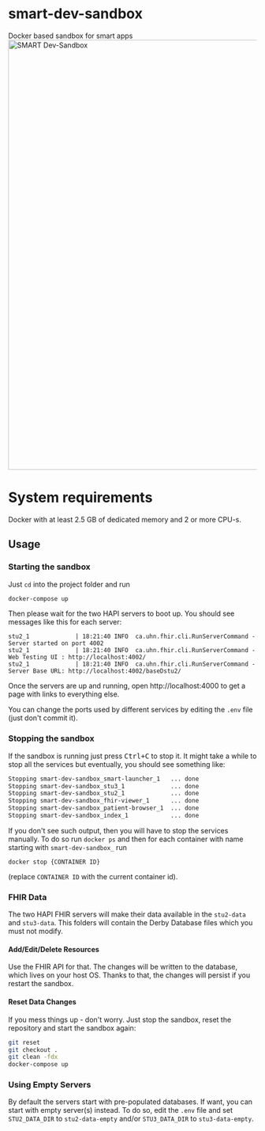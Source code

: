 # smart-dev-sandbox
Docker based sandbox for smart apps
<img width="869" alt="SMART Dev-Sandbox" src="https://user-images.githubusercontent.com/1119082/40930994-573a3054-67f7-11e8-9f75-b6190164d991.png">

# System requirements
Docker with at least 2.5 GB of dedicated memory and 2 or more CPU-s.

## Usage ##

### Starting the sandbox ###
Just `cd` into the project folder and run
```sh
docker-compose up
```
Then please wait for the two HAPI servers to boot up. You should see messages like this for each server:
```
stu2_1             | 18:21:40 INFO  ca.uhn.fhir.cli.RunServerCommand - Server started on port 4002
stu2_1             | 18:21:40 INFO  ca.uhn.fhir.cli.RunServerCommand - Web Testing UI : http://localhost:4002/
stu2_1             | 18:21:40 INFO  ca.uhn.fhir.cli.RunServerCommand - Server Base URL: http://localhost:4002/baseDstu2/
```
Once the servers are up and running, open http://localhost:4000 to get a page with links to everything else.

You can change the ports used by different services by editing the `.env` file (just don't commit it).

### Stopping the sandbox ###
If the sandbox is running just press <kbd>Ctrl+C</kbd> to stop it. It might take a while to stop all the services but eventually,
you should see something like:
```sh
Stopping smart-dev-sandbox_smart-launcher_1   ... done
Stopping smart-dev-sandbox_stu3_1             ... done
Stopping smart-dev-sandbox_stu2_1             ... done
Stopping smart-dev-sandbox_fhir-viewer_1      ... done
Stopping smart-dev-sandbox_patient-browser_1  ... done
Stopping smart-dev-sandbox_index_1            ... done
``` 
If you don't see such output, then you will have to stop the services manually. To do so run
`docker ps` and then for each container with name starting with `smart-dev-sandbox_` run
```
docker stop {CONTAINER ID}
```
(replace `CONTAINER ID` with the current container id).


### FHIR Data ###
The two HAPI FHIR servers will make their data available in the `stu2-data` and `stu3-data`.
This folders will contain the Derby Database files which you must not modify.


#### Add/Edit/Delete Resources
Use the FHIR API for that. The changes will be written to the database, which lives on your host OS.
Thanks to that, the changes will persist if you restart the sandbox.


#### Reset Data Changes
If you mess things up - don't worry. Just stop the sandbox, reset the repository and start the sandbox again:
```sh
git reset
git checkout .
git clean -fdx
docker-compose up
```

### Using Empty Servers
By default the servers start with pre-populated databases. If want, you can start with empty server(s) instead.
To do so, edit the `.env` file and set `STU2_DATA_DIR` to `stu2-data-empty` and/or `STU3_DATA_DIR` to `stu3-data-empty`.


